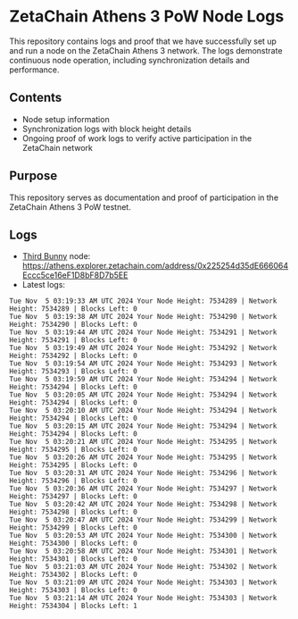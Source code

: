 # ZetaChain Athens 3 PoW Node Logs
This repository contains logs and proof that we have successfully set up and run a node on the ZetaChain Athens 3 network. The logs demonstrate continuous node operation, including synchronization details and performance.

## Contents
- Node setup information
- Synchronization logs with block height details
- Ongoing proof of work logs to verify active participation in the ZetaChain network

## Purpose
This repository serves as documentation and proof of participation in the ZetaChain Athens 3 PoW testnet.

## Logs

- [Third Bunny](https://thirdbunny.xyz/) node: https://athens.explorer.zetachain.com/address/0x225254d35dE666064Eccc5ce16eF1D8bF8D7b5EE
- Latest logs:
```
Tue Nov  5 03:19:33 AM UTC 2024 Your Node Height: 7534289 | Network Height: 7534289 | Blocks Left: 0
Tue Nov  5 03:19:38 AM UTC 2024 Your Node Height: 7534290 | Network Height: 7534290 | Blocks Left: 0
Tue Nov  5 03:19:44 AM UTC 2024 Your Node Height: 7534291 | Network Height: 7534291 | Blocks Left: 0
Tue Nov  5 03:19:49 AM UTC 2024 Your Node Height: 7534292 | Network Height: 7534292 | Blocks Left: 0
Tue Nov  5 03:19:54 AM UTC 2024 Your Node Height: 7534293 | Network Height: 7534293 | Blocks Left: 0
Tue Nov  5 03:19:59 AM UTC 2024 Your Node Height: 7534294 | Network Height: 7534294 | Blocks Left: 0
Tue Nov  5 03:20:05 AM UTC 2024 Your Node Height: 7534294 | Network Height: 7534294 | Blocks Left: 0
Tue Nov  5 03:20:10 AM UTC 2024 Your Node Height: 7534294 | Network Height: 7534294 | Blocks Left: 0
Tue Nov  5 03:20:15 AM UTC 2024 Your Node Height: 7534294 | Network Height: 7534294 | Blocks Left: 0
Tue Nov  5 03:20:21 AM UTC 2024 Your Node Height: 7534295 | Network Height: 7534295 | Blocks Left: 0
Tue Nov  5 03:20:26 AM UTC 2024 Your Node Height: 7534295 | Network Height: 7534295 | Blocks Left: 0
Tue Nov  5 03:20:31 AM UTC 2024 Your Node Height: 7534296 | Network Height: 7534296 | Blocks Left: 0
Tue Nov  5 03:20:36 AM UTC 2024 Your Node Height: 7534297 | Network Height: 7534297 | Blocks Left: 0
Tue Nov  5 03:20:42 AM UTC 2024 Your Node Height: 7534298 | Network Height: 7534298 | Blocks Left: 0
Tue Nov  5 03:20:47 AM UTC 2024 Your Node Height: 7534299 | Network Height: 7534299 | Blocks Left: 0
Tue Nov  5 03:20:53 AM UTC 2024 Your Node Height: 7534300 | Network Height: 7534300 | Blocks Left: 0
Tue Nov  5 03:20:58 AM UTC 2024 Your Node Height: 7534301 | Network Height: 7534301 | Blocks Left: 0
Tue Nov  5 03:21:03 AM UTC 2024 Your Node Height: 7534302 | Network Height: 7534302 | Blocks Left: 0
Tue Nov  5 03:21:09 AM UTC 2024 Your Node Height: 7534303 | Network Height: 7534303 | Blocks Left: 0
Tue Nov  5 03:21:14 AM UTC 2024 Your Node Height: 7534303 | Network Height: 7534304 | Blocks Left: 1
```

